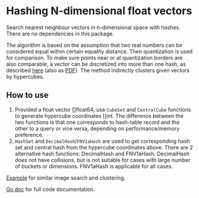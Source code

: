 # Hashing N-dimensional float vectors

Search nearest neighbour vectors in n-dimensional space with hashes. There are no dependencies in this package.

The algorithm is based on the assumption that two real numbers can be considered equal within certain equality distance. Then quantization is used for comparison. To make sure points near or at quantization borders are also comparable, a vector can be discretized into more than one hash, as described [here](https://vitali-fedulov.github.io/similar.pictures/algorithm-for-hashing-high-dimensional-float-vectors.html) (also as [PDF](https://github.com/vitali-fedulov/research/blob/main/Algorithm%20for%20hashing%20float%20vectors.pdf)). The method indirectly clusters given vectors by hypercubes.



## How to use

1) Provided a float vector []float64, use `CubeSet` and `CentralCube` functions to generate hypercube coordinates []int. The difference between the two functions is that one corresponds to hash-table record and the other to a query or vice versa, depending on performance/memory preference.
2) `HashSet` and `DecimalHash`/`FNV1aHash` are used to get corresponding hash set and central hash from the hypercube coordinates above. There are 2 alternative hash functions: DecimalHash and FNV1aHash. DecimalHash does not have collisions, but is not suitable for cases with large number of buckets or dimensions. FNV1aHash is applicable for all cases.

[Example](https://github.com/vitali-fedulov/imagehash/blob/master/hashes.go) for similar image search and clustering.

[Go doc](https://pkg.go.dev/github.com/vitali-fedulov/hyper) for full code documentation.
